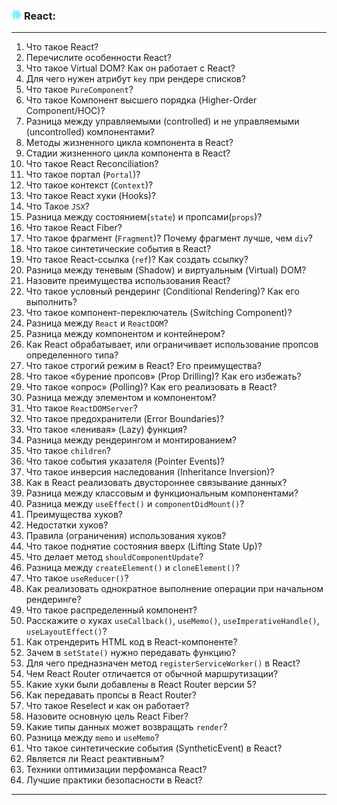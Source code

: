 <h3>
  <img src="../assets/React.png" width="16" height="16" />
  <span>React:</span>
</h3>

---
1. Что такое React?
2. Перечислите особенности React?
3. Что такое Virtual DOM? Как он работает с React?
4. Для чего нужен атрибут `key` при рендере списков?
5. Что такое `PureComponent`?
6. Что такое Компонент высшего порядка (Higher-Order Component/HOC)?
7. Разница между управляемыми (controlled) и не управляемыми (uncontrolled) компонентами?
8. Методы жизненного цикла компонента в React?
9. Стадии жизненного цикла компонента в React?
10. Что такое React Reconciliation?
11. Что такое портал (`Portal`)?
12. Что такое контекст (`Context`)?
13. Что такое React хуки (Hooks)?
14. Что Такое `JSX`?
15. Разница между состоянием(`state`) и пропсами(`props`)?
16. Что такое React Fiber?
17. Что такое фрагмент (`Fragment`)? Почему фрагмент лучше, чем `div`?
18. Что такое синтетические события в React?
19. Что такое React-ссылка (`ref`)? Как создать ссылку?
20. Разница между теневым (Shadow) и виртуальным (Virtual) DOM?
21. Назовите преимущества использования React?
22. Что такое условный рендеринг (Conditional Rendering)? Как его выполнить?
23. Что такое компонент-переключатель (Switching Component)?
24. Разница между `React` и `ReactDOM`?
25. Разница между компонентом и контейнером?
26. Как React обрабатывает, или ограничивает использование пропсов определенного типа?
27. Что такое строгий режим в React? Его преимущества?
28. Что такое «бурение пропсов» (Prop Drilling)? Как его избежать?
29. Что такое «опрос» (Polling)? Как его реализовать в React?
30. Разница между элементом и компонентом?
31. Что такое `ReactDOMServer`?
32. Что такое предохранители (Error Boundaries)?
33. Что такое «ленивая» (Lazy) функция?
34. Разница между рендерингом и монтированием?
35. Что такое `сhildren`?
36. Что такое события указателя (Pointer Events)?
37. Что такое инверсия наследования (Inheritance Inversion)?
38. Как в React реализовать двустороннее связывание данных?
39. Разница между классовым и функциональным компонентами?
40. Разница между `useEffect()` и `componentDidMount()`?
41. Преимущества хуков?
42. Недостатки хуков?
43. Правила (ограничения) использования хуков?
44. Что такое поднятие состояния вверх (Lifting State Up)?
45. Что делает метод `shouldComponentUpdate`?
46. Разница между `createElement()` и `cloneElement()`?
47. Что такое `useReducer()`?
48. Как реализовать однократное выполнение операции при начальном рендеринге?
49. Что такое распределенный компонент?
50. Расскажите о хуках `useCallback()`, `useMemo()`, `useImperativeHandle()`, `useLayoutEffect()`?
51. Как отрендерить HTML код в React-компоненте?
52. Зачем в `setState()` нужно передавать функцию?
53. Для чего предназначен метод `registerServiceWorker()` в React?
54. Чем React Router отличается от обычной маршрутизации?
55. Какие хуки были добавлены в React Router версии 5?
56. Как передавать пропсы в React Router?
57. Что такое Reselect и как он работает?
58. Назовите основную цель React Fiber?
59. Какие типы данных может возвращать `render`?
60. Разница между `memo` и `useMemo`?
61. Что такое синтетические события (SyntheticEvent) в React?
62. Является ли React реактивным?
63. Техники оптимизации перфоманса React?
64. Лучшие практики безопасности в React?
---
